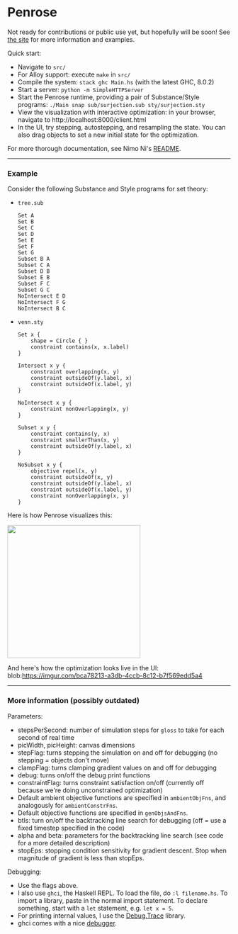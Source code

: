 # Penrose

Not ready for contributions or public use yet, but hopefully will be soon! See [the site](penrose.ink) for more information and examples.

Quick start:

* Navigate to `src/`
* For Alloy support: execute `make` in `src/`
* Compile the system: `stack ghc Main.hs` (with the latest GHC, 8.0.2)
* Start a server: `python -m SimpleHTTPServer`
* Start the Penrose runtime, providing a pair of Substance/Style programs: `./Main snap sub/surjection.sub sty/surjection.sty `
* View the visualization with interactive optimization: in your browser, navigate to http://localhost:8000/client.html
* In the UI, try stepping, autostepping, and resampling the state. You can also drag objects to set a new initial state for the optimization.

For more thorough documentation, see Nimo Ni's [README](https://github.com/wodeni/notes-pub/blob/master/penrose/ramp-down.md).

----
### Example

Consider the following Substance and Style programs for set theory:

- `tree.sub`
    ```
    Set A
    Set B
    Set C
    Set D
    Set E
    Set F
    Set G
    Subset B A
    Subset C A 
    Subset D B
    Subset E B
    Subset F C
    Subset G C
    NoIntersect E D
    NoIntersect F G
    NoIntersect B C
    ```
- `venn.sty`
    ```
    Set x {
        shape = Circle { }
        constraint contains(x, x.label)
    }

    Intersect x y {
        constraint overlapping(x, y)
        constraint outsideOf(y.label, x)
        constraint outsideOf(x.label, y)
    }

    NoIntersect x y {
        constraint nonOverlapping(x, y)
    }

    Subset x y {
        constraint contains(y, x)
        constraint smallerThan(x, y)
        constraint outsideOf(y.label, x)
    }

    NoSubset x y {
        objective repel(x, y)
        constraint outsideOf(x, y)
        constraint outsideOf(y.label, x)
        constraint outsideOf(x.label, y)
        constraint nonOverlapping(x, y)
    }
    ```
Here is how Penrose visualizes this:

<img src="https://i.imgur.com/3JHZeaX.png" width=300>

And here's how the optimization looks live in the UI: blob:https://imgur.com/bca78213-a3db-4ccb-8c12-b7f569edd5a4

----

### More information (possibly outdated)

Parameters:

* stepsPerSecond: number of simulation steps for `gloss` to take for each second of real time
* picWidth, picHeight: canvas dimensions
* stepFlag: turns stepping the simulation on and off for debugging (no stepping = objects don't move)
* clampFlag: turns clamping gradient values on and off for debugging
* debug: turns on/off the debug print functions
* constraintFlag: turns constraint satisfaction on/off (currently off because we're doing unconstrained optimization)
* Default ambient objective functions are specified in `ambientObjFns`, and analogously for `ambientConstrFns`.
* Default objective functions are specified in `genObjsAndFns`.
* btls: turn on/off the backtracking line search for debugging (off = use a fixed timestep specified in the code)
* alpha and beta: parameters for the backtracking line search (see code for a more detailed description)
* stopEps: stopping condition sensitivity for gradient descent. Stop when magnitude of gradient is less than stopEps.

Debugging:

* Use the flags above.
* I also use `ghci`, the Haskell REPL. To load the file, do `:l filename.hs`. To import a library, paste in the normal import statement. To declare something, start with a `let` statement, e.g. `let x = 5`.
* For printing internal values, I use the [Debug.Trace](https://hackage.haskell.org/package/base-4.9.0.0/docs/Debug-Trace.html) library.
* ghci comes with a nice [debugger](https://downloads.haskell.org/~ghc/7.4.1/docs/html/users_guide/ghci-debugger.html).
